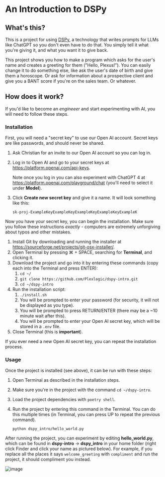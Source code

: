 # An Introduction to DSPy

## What's this?

This is a project for using [DSPy](https://github.com/stanfordnlp/dspy), a technology that writes prompts for LLMs like ChatGPT so you don't even have to do that. You simply tell it what you're giving it, and what you want it to give back.

This project shows you how to make a program which asks for the user's name and creates a greeting for them ("Hello, Plexus!"). You can easily change it to do something else, like ask the user's date of birth and give them a horoscope. Or ask for information about a prospective client and give you a BANT score if you're on the sales team. Or whatever.

## How does it work?

If you'd like to become an *engineeer* and start experimenting with AI, you will need to follow these steps.

### Installation

First, you will need a "secret key" to use our Open AI account. Secret keys are like passwords, and should never be shared.

1. Ask Christian for an invite to our Open AI account so you can log in.
1. Log in to Open AI and go to your secret keys at https://platform.openai.com/api-keys.

   Note once you log in you can also experiment with ChatGPT 4 at https://platform.openai.com/playground/chat (you'll need to select it under **Model**).
1. Click **Create new secret key** and give it a name. It will look something like this:

   `sk-proj-ExampleKeyExampleKeyExampleKeyExampleKeyExampleK`

Now you have your secret key, you can begin the installation. Make sure you follow these instructions _exactly_ - computers are extremely unforgiving about typos and other mistakes.

1. Install Git by downloading and running the installer at https://sourceforge.net/projects/git-osx-installer/.
1. Open Terminal by pressing ⌘ + SPACE, searching for **Terminal**, and clicking it.
1. Download the project and go into it by entering these commands (copy each into the Terminal and press ENTER):
   1. `cd ~/`
   1. `git clone https://github.com/Plexlogic/dspy-intro.git`
   1. `cd ~/dspy-intro`
1. Run the installation script:
   1. `./install.sh`
   1. You will be prompted to enter your password (for security, it will not be displayed as you type).
   1. You will be prompted to press RETURN/ENTER (there may be a ~10 minute wait after this).
   1. You will be prompted to enter your Open AI secret key, which will be stored in a `.env` file.
1. Close Terminal (this is **important**).

If you ever need a new Open AI secret key, you can repeat the installation process.

### Usage

Once the project is installed (see above), it can be run with these steps:

1. Open Terminal as described in the installation steps.
1. Make sure you're in the project with the command `cd ~/dspy-intro`.
1. Load the project dependencies with `poetry shell`.
1. Run the project by entering this command in the Terminal. You can do this multiple times (in Terminal, you can press UP to repeat the previous command).
   
   `python dspy_intro/hello_world.py`

After running the project, you can experiment by editing **hello_world.py**, which can be found in **dspy-intro** → **dspy_intro** in your home folder (right click Finder and click your name as pictured below). For example, if you replace all the places it says `welcome_greeting` with `compliment` and run the project, it should compliment you instead.

![image](https://github.com/Plexlogic/dspy-intro/assets/61395658/48ecddcd-b51f-4a35-8213-5db2f810ab22)
